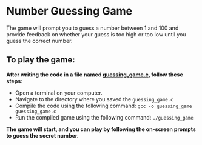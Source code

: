 # Number Guessing Game

The game will prompt you to guess a number between 1 and 100 and provide feedback on whether your guess is too high or too low until you guess the correct number.

## To play the game:

**After writing the code in a file named [guessing_game.c](./guessing_game.c), follow these steps:**

* Open a terminal on your computer.
* Navigate to the directory where you saved the `guessing_game.c`
* Compile the code using the following command: `gcc -o guessing_game guessing_game.c`
* Run the compiled game using the following command: `./guessing_game`

**The game will start, and you can play by following the on-screen prompts to guess the secret number.**
